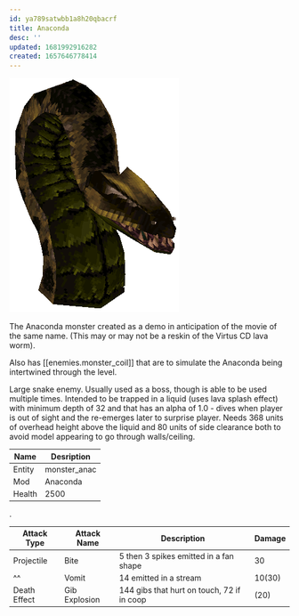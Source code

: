 ```yaml
---
id: ya789satwbb1a8h20qbacrf
title: Anaconda
desc: ''
updated: 1681992916282
created: 1657646778414
---
```

![Monster Picture](assets/img/anac.png)

 The Anaconda monster created as a demo in anticipation of the movie of the
 same name. (This may or may not be a reskin of the Virtus CD lava worm).

 Also has [[enemies.monster_coil]] that are to simulate the Anaconda being intertwined through
 the level.

Large snake enemy.  Usually used as a boss, though is able to be used multiple times.  Intended to be trapped in a liquid (uses lava splash effect) with minimum depth of 32 and that has an alpha of 1.0 - dives when player is out of sight and the re-emerges later to surprise player.  Needs 368 units of overhead height above the liquid and 80 units of side clearance both to avoid model appearing to go through walls/ceiling.

|Name  |Desription|
|------|-------------|
|Entity|monster_anac|
|Mod   |Anaconda|
|Health|2500|

.

|Attack Type|Attack Name|Description|Damage|
|-----------|-----------|-----------|------|
|Projectile |Bite       |5 then 3 spikes emitted in a fan shape|30|
|^^|Vomit|14 emitted in a stream|10(30)|
|Death Effect|Gib Explosion|144 gibs that hurt on touch, 72 if in coop|(20)|